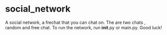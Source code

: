 # social_network
A social network, a frechat that you can chat on.
The are two chats , random and free chat.
To run the network, run __init__.py or main.py.
Good luck!
